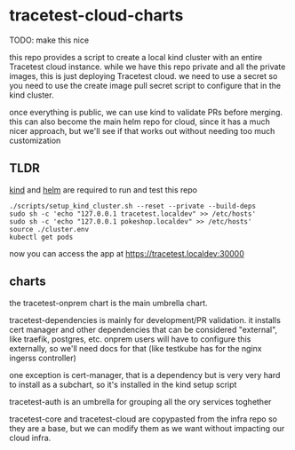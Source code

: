 # tracetest-cloud-charts

TODO: make this nice

this repo provides a script to create a local kind cluster with an entire Tracetest cloud instance. 
while we have this repo private and all the private images, this is just deploying Tracetest cloud.
we need to use a secret so you need to use the create image pull secret script to configure that in the kind cluster.

once everything is public, we can use kind to validate PRs before merging.
this can also become the main helm repo for cloud, since it has a much nicer approach, but we'll see if that works out without needing too much customization

## TLDR

[kind](https://kind.sigs.k8s.io/docs/user/quick-start/#installation) and [helm](https://helm.sh/docs/intro/install/) are required to run and test this repo

```
./scripts/setup_kind_cluster.sh --reset --private --build-deps
sudo sh -c 'echo "127.0.0.1 tracetest.localdev" >> /etc/hosts'
sudo sh -c 'echo "127.0.0.1 pokeshop.localdev" >> /etc/hosts'
source ./cluster.env
kubectl get pods
```

now you can access the app at https://tracetest.localdev:30000

## charts

the tracetest-onprem chart is the main umbrella chart. 

tracetest-dependencies is mainly for development/PR validation. it installs cert manager and other dependencies that can be considered "external", like traefik, postgres, etc.
onprem users will have to configure this externally, so we'll need docs for that (like testkube has for the nginx ingerss controller)

one exception is cert-manager, that is a dependency but is very very hard to install as a subchart, so it's installed in the kind setup script

tracetest-auth is an umbrella for grouping all the ory services toghether

tracetest-core and tracetest-cloud are copypasted from the infra repo so they are a base, but we can modify them as we want without impacting our cloud infra.